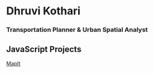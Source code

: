 # Dhruvi Kothari 
### Transportation Planner & Urban Spatial Analyst 

## JavaScript Projects  

[MapIt](MapIt/index.html)
